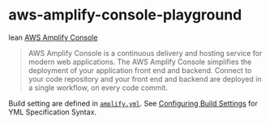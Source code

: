 # aws-amplify-console-playground

lean [AWS Amplify Console](https://docs.aws.amazon.com/amplify/latest/userguide/welcome.html)

> AWS Amplify Console is a continuous delivery and hosting service for modern web applications. The AWS Amplify Console simplifies the deployment of your application front end and backend. Connect to your code repository and your front end and backend are deployed in a single workflow, on every code commit.

Build setting are defined in [`amplify.yml`](amplify.yml).  See [Configuring Build Settings](https://docs.aws.amazon.com/amplify/latest/userguide/build-settings.html) for YML Specification Syntax.